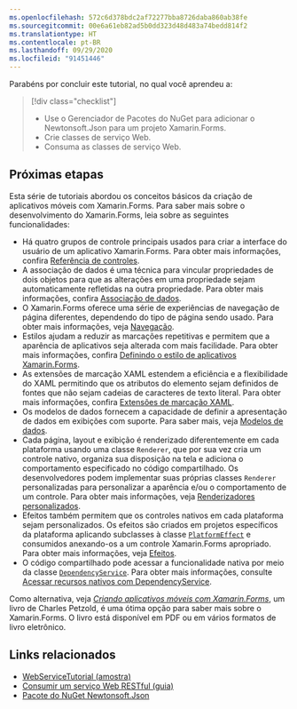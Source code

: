 ```yaml
---
ms.openlocfilehash: 572c6d378bdc2af72277bba8726daba860ab38fe
ms.sourcegitcommit: 00e6a61eb82ad5b0dd323d48d483a74bedd814f2
ms.translationtype: HT
ms.contentlocale: pt-BR
ms.lasthandoff: 09/29/2020
ms.locfileid: "91451446"
---
```

Parabéns por concluir este tutorial, no qual você aprendeu a:

> [!div class="checklist"]
>
> - Use o Gerenciador de Pacotes do NuGet para adicionar o Newtonsoft.Json para um projeto Xamarin.Forms.
> - Crie classes de serviço Web.
> - Consuma as classes de serviço Web.

## <a name="next-steps"></a>Próximas etapas

Esta série de tutoriais abordou os conceitos básicos da criação de aplicativos móveis com Xamarin.Forms. Para saber mais sobre o desenvolvimento do Xamarin.Forms, leia sobre as seguintes funcionalidades:

- Há quatro grupos de controle principais usados para criar a interface do usuário de um aplicativo Xamarin.Forms. Para obter mais informações, confira [Referência de controles](~/xamarin-forms/user-interface/controls/index.md).
- A associação de dados é uma técnica para vincular propriedades de dois objetos para que as alterações em uma propriedade sejam automaticamente refletidas na outra propriedade. Para obter mais informações, confira [Associação de dados](~/xamarin-forms/app-fundamentals/data-binding/index.md).
- O Xamarin.Forms oferece uma série de experiências de navegação de página diferentes, dependendo do tipo de página sendo usado. Para obter mais informações, veja [Navegação](~/xamarin-forms/app-fundamentals/navigation/index.md).
- Estilos ajudam a reduzir as marcações repetitivas e permitem que a aparência de aplicativos seja alterada com mais facilidade. Para obter mais informações, confira [Definindo o estilo de aplicativos Xamarin.Forms](~/xamarin-forms/user-interface/styles/index.md).
- As extensões de marcação XAML estendem a eficiência e a flexibilidade do XAML permitindo que os atributos do elemento sejam definidos de fontes que não sejam cadeias de caracteres de texto literal. Para obter mais informações, confira [Extensões de marcação XAML](~/xamarin-forms/xaml/markup-extensions/index.md).
- Os modelos de dados fornecem a capacidade de definir a apresentação de dados em exibições com suporte. Para saber mais, veja [Modelos de dados](~/xamarin-forms/app-fundamentals/templates/data-templates/index.md).
- Cada página, layout e exibição é renderizado diferentemente em cada plataforma usando uma classe `Renderer`, que por sua vez cria um controle nativo, organiza sua disposição na tela e adiciona o comportamento especificado no código compartilhado. Os desenvolvedores podem implementar suas próprias classes `Renderer` personalizadas para personalizar a aparência e/ou o comportamento de um controle. Para obter mais informações, veja [Renderizadores personalizados](~/xamarin-forms/app-fundamentals/custom-renderer/index.md).
- Efeitos também permitem que os controles nativos em cada plataforma sejam personalizados. Os efeitos são criados em projetos específicos da plataforma aplicando subclasses à classe [`PlatformEffect`](xref:Xamarin.Forms.PlatformEffect`2) e consumidos anexando-os a um controle Xamarin.Forms apropriado. Para obter mais informações, veja [Efeitos](~/xamarin-forms/app-fundamentals/effects/index.md).
- O código compartilhado pode acessar a funcionalidade nativa por meio da classe [`DependencyService`](xref:Xamarin.Forms.DependencyService). Para obter mais informações, consulte [Acessar recursos nativos com DependencyService](~/xamarin-forms/app-fundamentals/dependency-service/index.md).

Como alternativa, veja [_Criando aplicativos móveis com Xamarin.Forms_](~/xamarin-forms/creating-mobile-apps-xamarin-forms/index.md), um livro de Charles Petzold, é uma ótima opção para saber mais sobre o Xamarin.Forms. O livro está disponível em PDF ou em vários formatos de livro eletrônico.

## <a name="related-links"></a>Links relacionados

- [WebServiceTutorial (amostra)](/samples/xamarin/xamarin-forms-samples/getstarted-tutorials-webservicetutorial/)
- [Consumir um serviço Web RESTful (guia)](~/xamarin-forms/data-cloud/web-services/rest.md)
- [Pacote do NuGet Newtonsoft.Json](https://www.nuget.org/packages/Newtonsoft.Json/)